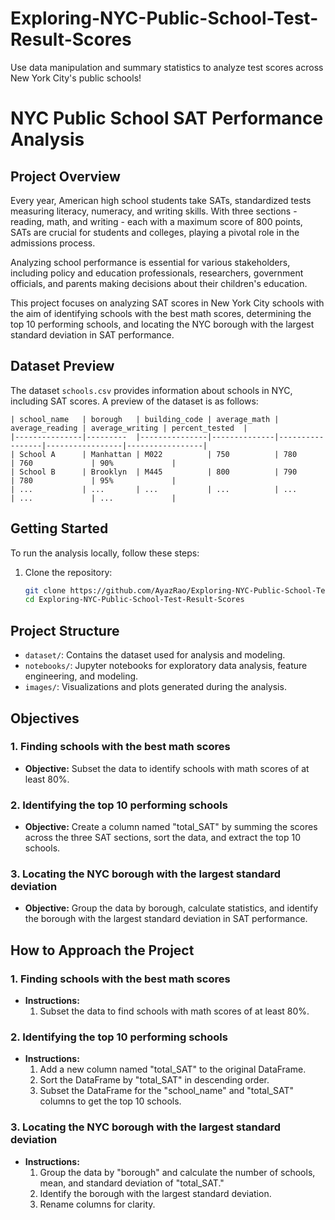 # Exploring-NYC-Public-School-Test-Result-Scores
Use data manipulation and summary statistics to analyze test scores across New York City's public schools!

# NYC Public School SAT Performance Analysis

## Project Overview

Every year, American high school students take SATs, standardized tests measuring literacy, numeracy, and writing skills. With three sections - reading, math, and writing - each with a maximum score of 800 points, SATs are crucial for students and colleges, playing a pivotal role in the admissions process.

Analyzing school performance is essential for various stakeholders, including policy and education professionals, researchers, government officials, and parents making decisions about their children's education.

This project focuses on analyzing SAT scores in New York City schools with the aim of identifying schools with the best math scores, determining the top 10 performing schools, and locating the NYC borough with the largest standard deviation in SAT performance.

## Dataset Preview

The dataset `schools.csv` provides information about schools in NYC, including SAT scores. A preview of the dataset is as follows:

```plaintext
| school_name   | borough   | building_code | average_math | average_reading | average_writing | percent_tested  |
|---------------|---------  |---------------|--------------|-----------------|-----------------|-----------------|
| School A      | Manhattan | M022          | 750          | 780             | 760             | 90%             |
| School B      | Brooklyn  | M445          | 800          | 790             | 780             | 95%             |
| ...           | ...       | ...           | ...          | ...             | ...             | ...             |
```

## Getting Started

To run the analysis locally, follow these steps:

1. Clone the repository:
   ```bash
   git clone https://github.com/AyazRao/Exploring-NYC-Public-School-Test-Result-Scores.git
   cd Exploring-NYC-Public-School-Test-Result-Scores
   
## Project Structure

- `dataset/`: Contains the dataset used for analysis and modeling.
- `notebooks/`: Jupyter notebooks for exploratory data analysis, feature engineering, and modeling.
- `images/`: Visualizations and plots generated during the analysis.

## Objectives

### 1. Finding schools with the best math scores

- **Objective:** Subset the data to identify schools with math scores of at least 80%.

### 2. Identifying the top 10 performing schools

- **Objective:** Create a column named "total_SAT" by summing the scores across the three SAT sections, sort the data, and extract the top 10 schools.

### 3. Locating the NYC borough with the largest standard deviation

- **Objective:** Group the data by borough, calculate statistics, and identify the borough with the largest standard deviation in SAT performance.

## How to Approach the Project

### 1. Finding schools with the best math scores

- **Instructions:**
  1. Subset the data to find schools with math scores of at least 80%.

### 2. Identifying the top 10 performing schools

- **Instructions:**
  1. Add a new column named "total_SAT" to the original DataFrame.
  2. Sort the DataFrame by "total_SAT" in descending order.
  3. Subset the DataFrame for the "school_name" and "total_SAT" columns to get the top 10 schools.

### 3. Locating the NYC borough with the largest standard deviation

- **Instructions:**
  1. Group the data by "borough" and calculate the number of schools, mean, and standard deviation of "total_SAT."
  2. Identify the borough with the largest standard deviation.
  3. Rename columns for clarity.
